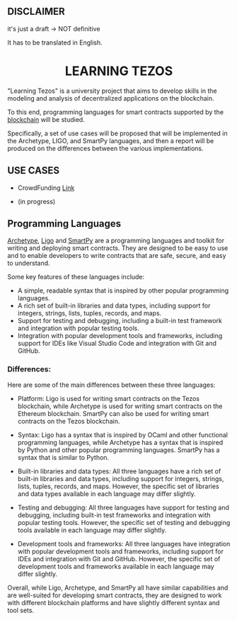 
## DISCLAIMER

  

it's just a draft -> NOT definitive

  

It has to be translated in English.

  

# <center>LEARNING TEZOS<center>

"Learning Tezos" is a university project that aims to develop skills in the modeling and analysis of decentralized applications on the blockchain.

To this end, programming languages for smart contracts supported by the [blockchain](https://tezos.com/) will be studied.

Specifically, a set of use cases will be proposed that will be implemented in the Archetype, LIGO, and SmartPy languages, and then a report will be produced on the differences between the various implementations.
  

## USE CASES

* CrowdFunding [Link](https://github.com/TheMastro-11/LearningTezos/tree/contracts/CrowdFunding)

* (in progress)

  

## Programming Languages

[Archetype](https://archetype-lang.org/), [Ligo](https://tezos.com/developers/ligo/) and [SmartPy](https://smartpy.io/) are a programming languages and toolkit for writing and deploying smart contracts. They are designed to be easy to use and to enable developers to write contracts that are safe, secure, and easy to understand.

Some key features of these languages include:
* A simple, readable syntax that is inspired by other popular programming languages.
* A rich set of built-in libraries and data types, including support for integers, strings, lists, tuples, records, and maps.
* Support for testing and debugging, including a built-in test framework and integration with popular testing tools.
* Integration with popular development tools and frameworks, including support for IDEs like Visual Studio Code and integration with Git and GitHub.


### Differences:
Here are some of the main differences between these three languages:

* Platform: Ligo is used for writing smart contracts on the Tezos blockchain, while Archetype is used for writing smart contracts on the Ethereum blockchain. SmartPy can also be used for writing smart contracts on the Tezos blockchain.

* Syntax: Ligo has a syntax that is inspired by OCaml and other functional programming languages, while Archetype has a syntax that is inspired by Python and other popular programming languages. SmartPy has a syntax that is similar to Python.

* Built-in libraries and data types: All three languages have a rich set of built-in libraries and data types, including support for integers, strings, lists, tuples, records, and maps. However, the specific set of libraries and data types available in each language may differ slightly.

* Testing and debugging: All three languages have support for testing and debugging, including built-in test frameworks and integration with popular testing tools. However, the specific set of testing and debugging tools available in each language may differ slightly.

* Development tools and frameworks: All three languages have integration with popular development tools and frameworks, including support for IDEs and integration with Git and GitHub. However, the specific set of development tools and frameworks available in each language may differ slightly.

Overall, while Ligo, Archetype, and SmartPy all have similar capabilities and are well-suited for developing smart contracts, they are designed to work with different blockchain platforms and have slightly different syntax and tool sets.